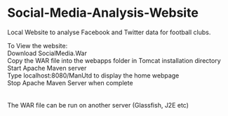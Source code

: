 # Social-Media-Analysis-Website
Local Website to analyse Facebook and Twitter data for football clubs.

To View the website:<br />
Download SocialMedia.War<br />
Copy the WAR file into the webapps folder in Tomcat installation directory<br />
Start Apache Maven server<br />
Type localhost:8080/ManUtd to display the home webpage<br />
Stop Apache Maven Server when complete<br />
<br /><br />
The WAR file can be run on another server (Glassfish, J2E etc)


